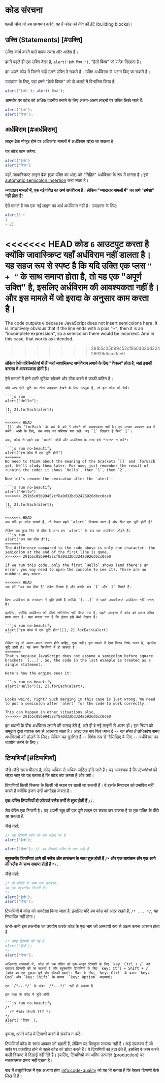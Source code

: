 # कोड संरचना

पहली चीज जो हम अध्ययन करेंगे, वह है कोड की नींव की ईंटें (building blocks)।

## उक्ति (Statements) [#उक्ति]

उक्ति कार्य करने वाले वाक्य रचना और आदेश हैं।

हमने पहले ही एक उक्ति देखा है, `alert('हेलो विश्व!')`, "हेलो विश्व" जो संदेश दिखाता है।

हम अपने कोड में जितने चाहें उतने उक्ति दे सकते हैं। उक्ति अर्धविराम से अलग किए जा सकते हैं।

उदाहरण के लिए, यहां हमने "हेलो विश्व!" को दो अलर्ट में विभाजित किया है:

```js run no-beautify
alert('हेलो!'); alert('विश्व');
```

आमतौर पर कोड को अधिक पठनीय बनाने के लिए अलग-अलग लाइनों पर उक्ति लिखे जाते हैं:

```js run no-beautify
alert('हेलो');
alert('विश्व');
```

## अर्धविराम [#अर्धविराम]

लाइन ब्रेक मौजूद होने पर अधिकांश मामलों में अर्धविराम छोड़ा जा सकता है।

यह कोड काम करेगा:

```js run no-beautify
alert('हेलो')
alert('विश्व')
```

यहाँ, जावास्क्रिप्ट लाइन ब्रेक (एक पंक्ति का अंत) को "निहित" अर्धविराम के रूप में मानता है। इसे [automatic semicolon insertion](https://tc39.github.io/ecma262/#sec-automatic-semicolon-insertion) कहा जाता है। 

**ज्यादातर मामलों में, एक नई पंक्ति का अर्थ अर्धविराम है। लेकिन "ज्यादातर मामलों में" का अर्थ "हमेशा" नहीं होता है!**

ऐसे मामले हैं जब एक नई लाइन का अर्थ अर्धविराम नहीं है। उदाहरण के लिए:

```js run no-beautify
alert(3 +
1
+ 2);
```

<<<<<<< HEAD
कोड `6` आउटपुट करता है क्योंकि जावास्क्रिप्ट यहाँ अर्धविराम नहीं डालता है। यह सहज रूप से स्पष्ट है कि यदि उक्ति एक प्लस `" + "` के साथ समाप्त होता है, तो यह एक "अपूर्ण उक्ति" है, इसलिए अर्धविराम की आवश्यकता नहीं है। और इस मामले में जो इरादा के अनुसार काम करता है।
=======
The code outputs `6` because JavaScript does not insert semicolons here. It is intuitively obvious that if the line ends with a plus `"+"`, then it is an "incomplete expression", so a semicolon there would be incorrect. And in this case, that works as intended.
>>>>>>> 291b5c05b99452cf8a0d32bd32426926dbcc0ce0

**लेकिन ऐसी परिस्थितियां भी हैं जहां जावास्क्रिप्ट अर्धविराम लगाने के लिए "विफल" होता है, जहां इसकी वास्तव में आवश्यकता होती है।**

ऐसे मामलों में होने वाली त्रुटियां खोजने और ठीक करने में काफी कठिन हैं।

````smart header="एक त्रुटि का उदाहरण"
यदि आप ऐसी त्रुटि का ठोस उदाहरण देखने के लिए उत्सुक हैं, तो इस कोड को देखें:

```js run
alert("Hello");

[1, 2].forEach(alert);
```

<<<<<<< HEAD
`[]` और 'forEach` के अर्थ के बारे में सोचने की आवश्यकता नहीं है। हम उनका अध्ययन बाद में करेंगे। अभी के लिए, बस कोड का परिणाम याद रखें: यह `1` दिखाता है फिर` 2`।

अब, कोड से पहले एक `अलर्ट` जोड़ें और अर्धविराम के साथ इसे *समाप्त न करें*:

```js run no-beautify
alert("इस कोड में एक त्रुटि होगी")
=======
No need to think about the meaning of the brackets `[]` and `forEach` yet. We'll study them later. For now, just remember the result of running the code: it shows `Hello`, then `1`, then `2`.

Now let's remove the semicolon after the `alert`:

```js run no-beautify
alert("Hello")
>>>>>>> 291b5c05b99452cf8a0d32bd32426926dbcc0ce0

[1, 2].forEach(alert);
```

<<<<<<< HEAD
अब यदि हम कोड चलाते हैं, तो केवल पहले `alert` दिखाया जाता है और फिर एक त्रुटि होती है!

लेकिन सब कुछ फिर से ठीक है अगर हम `alert` के बाद एक अर्धविराम जोड़ते हैं:
```js run
alert("अब सब ठीक है");
=======
The difference compared to the code above is only one character: the semicolon at the end of the first line is gone.
>>>>>>> 291b5c05b99452cf8a0d32bd32426926dbcc0ce0

If we run this code, only the first `Hello` shows (and there's an error, you may need to open the console to see it). There are no numbers any more.

<<<<<<< HEAD
अब हमें "अब सब ठीक है" संदेश मिलता है और उसके बाद `1` और` 2` मिलते हैं।


बिना अर्धविराम के संस्करण में त्रुटि होती है क्योंकि `[...]` से पहले जावास्क्रिप्ट अर्धविराम नहीं मानता है।

इसलिए, क्योंकि अर्धविराम को ऑटो-सम्मिलित नहीं किया गया है, पहले उदाहरण में कोड को एकल उक्ति माना जाता है। यहां बताया गया है कि इंजन इसे कैसे देखता है:

```js run no-beautify
alert("इस कोड में एक त्रुटि होग")[1, 2].forEach(alert)
```

लेकिन यह दो अलग-अलग कथन होने चाहिए, एक नहीं। इस मामले में ऐसा विलय सिर्फ गलत है, इसलिए त्रुटि होती है। यह अन्य स्थितियों में हो सकता है।
=======
That's because JavaScript does not assume a semicolon before square brackets `[...]`. So, the code in the last example is treated as a single statement.

Here's how the engine sees it:

```js run no-beautify
alert("Hello")[1, 2].forEach(alert);
```

Looks weird, right? Such merging in this case is just wrong. We need to put a semicolon after `alert` for the code to work correctly.

This can happen in other situations also.
>>>>>>> 291b5c05b99452cf8a0d32bd32426926dbcc0ce0
````

हम बयानों के बीच अर्धविराम लगाने की सलाह देते हैं, भले ही वे नई लाइनों से अलग हों। इस नियम को समुदाय द्वारा व्यापक रूप से अपनाया जाता है। आइए एक बार फिर ध्यान दें -- *यह संभव है* अधिकांश समय अर्धविरामों को छोड़ने के लिए। लेकिन यह सुरक्षित है -- विशेष रूप से नौसिखिए के लिए -- अर्धविराम का उपयोग करने के लिए।

## टिप्पणियाँ [#टिप्पणियाँ]

जैसे-जैसे समय बीतता है, कोड अधिक से अधिक जटिल होते जाते हैं। यह आवश्यक है कि *टिप्पणियों* को जोड़ा जाए जो यह बताता है कि कोड क्या करता है और क्यों।

टिप्पणियाँ किसी स्क्रिप्ट के किसी भी स्थान पर डाली जा सकती हैं। वे इसके निष्पादन को प्रभावित नहीं करते हैं क्योंकि इंजन उन्हें अनदेखा करता है।

**एक-पंक्ति टिप्पणियाँ दो फ़ॉरवर्ड स्लैश वर्णों से शुरू होती हैं `//`.**

शेष पंक्ति एक टिप्पणी है। यह अपनी खुद की एक पूरी लाइन पर कब्जा कर सकता है या एक उक्ति के पीछे आ सकता है.

जैसे यहाँ:
```js run
// यह टिप्पणी स्वयं की एक लाइन पर है
alert('हैलो');

alert('विश्व'); // यह टिप्पणी उक्ति के बाद आई है
```

**बहुस्तरीय टिप्पणियां आगे की स्लैश और तारांकन के साथ शुरू होती हैं <code>/&#42;</code> और एक तारांकन और एक आगे की स्लैश के साथ समाप्त होती हैं <code>&#42;/</code>.**

जैसे यहाँ:

```js run
/* दो संदेशों के साथ एक उदाहरण।
यह एक बहुस्तरीय टिप्पणी है।
*/
alert('हैलो');
alert('विश्व');
```

टिप्पणियों में कोड को अनदेखा किया जाता है, इसलिए यदि हम कोड को अंदर रखते हैं, <code>/&#42; ... &#42;/</code>, यह निष्पादित नहीं होगा।

कभी-कभी इस तकनीक का उपयोग करके कोड के एक भाग को अस्थायी रूप से अक्षम करना आसान होता है

```js run
/* कोड टिप्पणी की गई है
alert('हैलो');
*/
alert('विश्व');
```

```smart header="हॉट कुंजी का उपयोग करें!"
अधिकांश संपादकों में, कोड की एक पंक्ति को एक-लाइन टिप्पणी के लिए `key: Ctrl + /` को दबाकर टिप्पणी की जा सकती है और बहुस्तरीय टिप्पणियों के लिए `key: Ctrl + Shift + /` (कोड का एक टुकड़ा चुनें और हॉटकी दबाएं)। Mac के लिए, `key: Ctrl` के बजाय `key: Cmd` और `key: Shift` के बजाय  `key: Option` आज़माएं।
```

````warn header="टिप्पणियाँ जो अन्य टिप्पणियों के अंदर हैं समर्थित नहीं हैं!"
एक `/*...*/` के अंदर `/*...*/` नहीं हो सकता है

इस तरह के कोड में त्रुटि होगी:

```js run no-beautify
/*
  /* नेस्टेड टिप्पणी ?!? */
*/
alert( 'विश्व' );
```
````

कृपया, अपने कोड में टिप्पणी करने में संकोच न करें।

टिप्पणियाँ कोड के समग्र आकार को बढ़ाती हैं, लेकिन यह बिल्कुल समस्या नहीं है। कई उपकरण हैं जो सर्वर पर प्रकाशित होने से पहले कोड को छोटा करते हैं। वे टिप्पणियों को हटा देते हैं, इसलिए वे काम करने वाली स्क्रिप्ट में दिखाई नहीं देते हैं। इसलिए, टिप्पणियों का अंतिम उत्पादन (production) पर नकारात्मक प्रभाव नहीं पड़ता है।

बाद में ट्यूटोरियल में एक अध्याय होगा <info:code-quality> जो यह भी बताता है कि बेहतर टिप्पणी कैसे लिखनी है।
